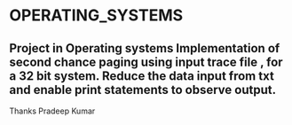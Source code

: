 # OPERATING_SYSTEMS
Project in Operating systems
Implementation of second chance paging using input trace file , for a 32 bit system. 
Reduce the data input from txt and enable print statements to observe output. 
-----------------------------------------------------------------------------------
Thanks 
Pradeep Kumar
